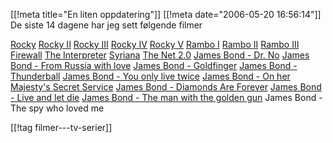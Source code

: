 [[!meta  title="En liten oppdatering"]]
[[!meta  date="2006-05-20 16:56:14"]]
De siste 14 dagene har jeg sett følgende filmer

<a href="http://imdb.com/title/tt0075148/">Rocky</a>
<a href="http://imdb.com/title/tt0079817/">Rocky II</a>
<a href="http://imdb.com/title/tt0084602/">Rocky III</a>
<a href="http://imdb.com/title/tt0089927/">Rocky IV</a>
<a href="http://imdb.com/title/tt0100507/">Rocky V</a>
<a href="http://imdb.com/title/tt0083944/">Rambo I</a>
<a href="http://imdb.com/title/tt0089880/">Rambo II</a>
<a href="http://imdb.com/title/tt0095956/">Rambo III</a>
<a href="http://imdb.com/title/tt0408345/">Firewall</a>
<a href="http://imdb.com/title/tt0373926/">The Interpreter</a>
<a href="http://imdb.com/title/tt0365737/">Syriana</a>
<a href="http://imdb.com/title/tt0449077/">The Net 2.0</a>
<a href="http://imdb.com/title/tt0055928/">James Bond - Dr. No</a>
<a href="http://imdb.com/title/tt0057076/">James Bond - From Russia with love</a>
<a href="http://imdb.com/title/tt0058150/">James Bond - Goldfinger</a>
<a href="http://imdb.com/title/tt0059800/">James Bond - Thunderball</a>
<a href="http://imdb.com/title/tt0062512/">James Bond - You only live twice</a>
<a href="http://imdb.com/title/tt0064757/">James Bond - On her Majesty's Secret Service</a>
<a href="http://imdb.com/title/tt0066995/">James Bond - Diamonds Are Forever</a>
<a href="http://imdb.com/title/tt0070328/">James Bond - Live and let die</a>
<a href="http://imdb.com/title/tt0071807/">James Bond - The man with the golden gun</a>
James Bond - The spy who loved me

[[!tag  filmer---tv-serier]]